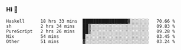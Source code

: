 ### Hi 👋

<!--START_SECTION:waka-->

```text
Haskell      18 hrs 33 mins  █████████████████▓░░░░░░░   70.66 %
sh           2 hrs 34 mins   ██▒░░░░░░░░░░░░░░░░░░░░░░   09.83 %
PureScript   2 hrs 26 mins   ██▒░░░░░░░░░░░░░░░░░░░░░░   09.28 %
Nix          54 mins         █░░░░░░░░░░░░░░░░░░░░░░░░   03.45 %
Other        51 mins         ▓░░░░░░░░░░░░░░░░░░░░░░░░   03.24 %
```

<!--END_SECTION:waka-->
